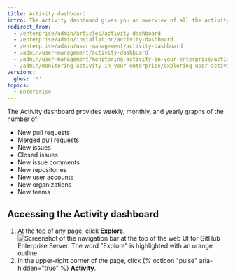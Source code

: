 ```yaml
---
title: Activity dashboard
intro: The Activity dashboard gives you an overview of all the activity in your enterprise.
redirect_from:
  - /enterprise/admin/articles/activity-dashboard
  - /enterprise/admin/installation/activity-dashboard
  - /enterprise/admin/user-management/activity-dashboard
  - /admin/user-management/activity-dashboard
  - /admin/user-management/monitoring-activity-in-your-enterprise/activity-dashboard
  - /admin/monitoring-activity-in-your-enterprise/exploring-user-activity/activity-dashboard
versions:
  ghes: '*'
topics:
  - Enterprise
---
```

The Activity dashboard provides weekly, monthly, and yearly graphs of the number of:
* New pull requests
* Merged pull requests
* New issues
* Closed issues
* New issue comments
* New repositories
* New user accounts
* New organizations
* New teams

## Accessing the Activity dashboard

1. At the top of any page, click **Explore**.
![Screenshot of the navigation bar at the top of the web UI for GitHub Enterprise Server. The word "Explore" is highlighted with an orange outline.](/assets/images/enterprise/settings/ent-new-explore.png)
1. In the upper-right corner of the page, click {% octicon "pulse" aria-hidden="true" %} **Activity**.
